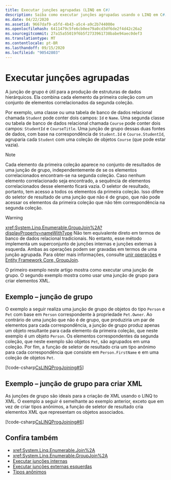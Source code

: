 ```yaml
---
title: Executar junções agrupadas (LINQ em C#)
description: Saiba como executar junções agrupadas usando o LINQ em C#.
ms.date: 04/22/2020
ms.assetid: 9667daf9-a5fd-4b43-a5c4-a9c2b744000e
ms.openlocfilehash: 6411479c5fe6cb0ee79a0cd3df6de2f4d42c26a2
ms.sourcegitcommit: 27a15a55019f6b5f2733961738babe94aec0def3
ms.translationtype: MT
ms.contentlocale: pt-BR
ms.lasthandoff: 09/15/2020
ms.locfileid: "90542803"
---
```

# <a name="perform-grouped-joins"></a>Executar junções agrupadas

A junção de grupo é útil para a produção de estruturas de dados hierárquicos. Ela combina cada elemento da primeira coleção com um conjunto de elementos correlacionados da segunda coleção.

Por exemplo, uma classe ou uma tabela de banco de dados relacional chamada `Student` pode conter dois campos: `Id` e `Name`. Uma segunda classe ou tabela de banco de dados relacional chamada `Course` pode conter dois campos: `StudentId` e `CourseTitle`. Uma junção de grupo dessas duas fontes de dados, com base na correspondência de `Student.Id` e `Course.StudentId`, agruparia cada `Student` com uma coleção de objetos `Course` (que pode estar vazia).

> [!NOTE]
> Cada elemento da primeira coleção aparece no conjunto de resultados de uma junção de grupo, independentemente de se os elementos correlacionados encontram-se na segunda coleção. Caso nenhum elemento correlacionado seja encontrado, a sequência de elementos correlacionados desse elemento ficará vazia. O seletor de resultado, portanto, tem acesso a todos os elementos da primeira coleção. Isso difere do seletor de resultado de uma junção que não é de grupo, que não pode acessar os elementos da primeira coleção que não têm correspondência na segunda coleção.

> [!WARNING]
> <xref:System.Linq.Enumerable.GroupJoin%2A?displayProperty=nameWithType> Não tem equivalente direto em termos de banco de dados relacional tradicionais. No entanto, esse método implementa um superconjunto de junções internas e junções externas à esquerda. Ambas as operações podem ser gravadas em termos de uma junção agrupada. Para obter mais informações, consulte [unir operações](../programming-guide/concepts/linq/join-operations.md) e [Entity Framework Core, GroupJoin](/ef/core/querying/complex-query-operators#groupjoin).

O primeiro exemplo neste artigo mostra como executar uma junção de grupo. O segundo exemplo mostra como usar uma junção de grupo para criar elementos XML.

## <a name="example---group-join"></a>Exemplo – junção de grupo

O exemplo a seguir realiza uma junção de grupo de objetos do tipo `Person` e `Pet` com base em `Person` correspondente à propriedade `Pet.Owner`. Ao contrário de uma junção que não é de grupo, que produziria um par de elementos para cada correspondência, a junção de grupo produz apenas um objeto resultante para cada elemento da primeira coleção, que neste exemplo é um objeto `Person`. Os elementos correspondentes da segunda coleção, que neste exemplo são objetos `Pet`, são agrupados em uma coleção. Por fim, a função de seletor de resultado cria um tipo anônimo para cada correspondência que consiste em `Person.FirstName` e em uma coleção de objetos `Pet`.

[!code-csharp[CsLINQProgJoining#5](~/samples/snippets/csharp/concepts/linq/how-to-perform-grouped-joins_1.cs)]

## <a name="example---group-join-to-create-xml"></a>Exemplo – junção de grupo para criar XML

As junções de grupo são ideais para a criação de XML usando o LINQ to XML. O exemplo a seguir é semelhante ao exemplo anterior, exceto que em vez de criar tipos anônimos, a função de seletor de resultado cria elementos XML que representam os objetos associados.

[!code-csharp[CsLINQProgJoining#6](~/samples/snippets/csharp/concepts/linq/how-to-perform-grouped-joins_2.cs)]

## <a name="see-also"></a>Confira também

- <xref:System.Linq.Enumerable.Join%2A>
- <xref:System.Linq.Enumerable.GroupJoin%2A>
- [Executar junções internas](perform-inner-joins.md)
- [Executar junções externas esquerdas](perform-left-outer-joins.md)
- [Tipos anônimos](../programming-guide/classes-and-structs/anonymous-types.md)
